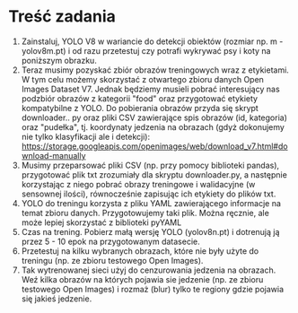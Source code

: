 # Treść zadania

1. Zainstaluj, YOLO V8 w wariancie do detekcji obiektów (rozmiar np. m - yolov8m.pt) i od razu przetestuj czy potrafi wykrywać psy i koty na poniższym obrazku.
2. Teraz musimy pozyskać zbiór obrazów treningowych wraz z etykietami. W tym celu możemy skorzystać z otwartego zbioru danych Open Images Dataset V7. Jednak będziemy musieli pobrać interesujący nas podzbiór obrazów z kategorii "food" oraz przygotować etykiety kompatybilne z YOLO. Do pobierania obrazów przyda się skrypt downloader.. py oraz pliki CSV zawierające spis obrazów (id, kategoria) oraz "pudełka", tj. koordynaty jedzenia na obrazach (gdyż dokonujemy nie tylko klasyfikacji ale i detekcji): <https://storage.googleapis.com/openimages/web/download_v7.html#download-manually>
3. Musimy przeparsować pliki CSV (np. przy pomocy biblioteki pandas), przygotować plik txt zrozumiały dla skryptu downloader.py, a następnie korzystając z niego pobrać obrazy treningowe i walidacyjne (w sensownej ilości), równocześnie zapisując ich etykiety do plików txt.
4. YOLO do treningu korzysta z pliku YAML zawierającego informacje na temat zbioru danych. Przygotowujemy taki plik. Można ręcznie, ale może lepiej skorzystać z biblioteki pyYAML
5. Czas na trening. Pobierz małą wersję YOLO (yolov8n.pt) i dotrenują ją przez 5 - 10 epok na przygotowanym datasecie.
6. Przetestuj na kilku wybranych obrazach, które nie były użyte do treningu (np. ze zbioru testowego Open Images).
7. Tak wytrenowanej sieci użyj do cenzurowania jedzenia na obrazach. Weź kilka obrazów na których pojawia sie jedzenie (np. ze zbioru testowego Open Images) i rozmaż (blur) tylko te regiony gdzie pojawia się jakieś jedzenie.
